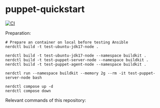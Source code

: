 # puppet-quickstart

[![CI](https://github.com/pure-study/puppet-quickstart/actions/workflows/docker-image.yml/badge.svg)](https://github.com/pure-study/puppet-quickstart/actions/workflows/docker-image.yml)

Preparation:
```shell
# Prepare an container on local before testing Ansible
nerdctl build -t test-ubuntu-jdk17-node .

nerdctl build -t test-ubuntu-jdk17-node --namespace buildkit .
nerdctl build -t test-puppet-server-node --namespace buildkit .
nerdctl build -t test-puppet-agent-node --namespace buildkit .

nerdctl run --namespace buildkit --memory 2g --rm -it test-puppet-server-node bash

nerdctl compose up -d
nerdctl compose down

```

Relevant commands of this repository:
```shell

```